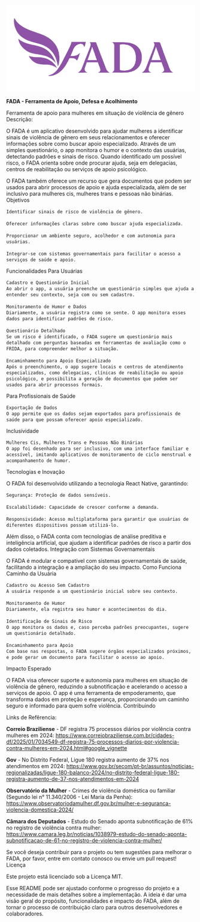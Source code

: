 <img src="./FADA_LOGO.png">



**FADA - Ferramenta de Apoio, Defesa e Acolhimento**


Ferramenta de apoio para mulheres em situação de violência de gênero
Descrição:

O FADA é um aplicativo desenvolvido para ajudar mulheres a identificar sinais de violência de gênero em seus relacionamentos e oferecer informações sobre como buscar apoio especializado. Através de um simples questionário, o app monitora o humor e o contexto das usuárias, detectando padrões e sinais de risco. Quando identificado um possível risco, o FADA orienta sobre onde procurar ajuda, seja em delegacias, centros de reabilitação ou serviços de apoio psicológico.

O FADA também oferece um recurso que gera documentos que podem ser usados para abrir processos de apoio e ajuda especializada, além de ser inclusivo para mulheres cis, mulheres trans e pessoas não binárias.
Objetivos

    Identificar sinais de risco de violência de gênero.

    Oferecer informações claras sobre como buscar ajuda especializada.

    Proporcionar um ambiente seguro, acolhedor e com autonomia para usuárias.

    Integrar-se com sistemas governamentais para facilitar o acesso a serviços de saúde e apoio.

Funcionalidades
Para Usuárias

    Cadastro e Questionário Inicial
    Ao abrir o app, a usuária preenche um questionário simples que ajuda a entender seu contexto, seja com ou sem cadastro.

    Monitoramento de Humor e Dados
    Diariamente, a usuária registra como se sente. O app monitora esses dados para identificar padrões de risco.

    Questionário Detalhado
    Se um risco é identificado, o FADA sugere um questionário mais detalhado com perguntas baseadas em ferramentas de avaliação como o FRIDA, para compreender melhor a situação.

    Encaminhamento para Apoio Especializado
    Após o preenchimento, o app sugere locais e centros de atendimento especializados, como delegacias, clínicas de reabilitação ou apoio psicológico, e possibilita a geração de documentos que podem ser usados para abrir processos formais.

Para Profissionais de Saúde

    Exportação de Dados
    O app permite que os dados sejam exportados para profissionais de saúde para que possam oferecer apoio especializado.

Inclusividade

    Mulheres Cis, Mulheres Trans e Pessoas Não Binárias
    O app foi desenhado para ser inclusivo, com uma interface familiar e acessível, imitando aplicativos de monitoramento de ciclo menstrual e acompanhamento de humor.

Tecnologias e Inovação

O FADA foi desenvolvido utilizando a tecnologia React Native, garantindo:

    Segurança: Proteção de dados sensíveis.

    Escalabilidade: Capacidade de crescer conforme a demanda.

    Responsividade: Acesso multiplataforma para garantir que usuárias de diferentes dispositivos possam utilizá-lo.

Além disso, o FADA conta com tecnologias de análise preditiva e inteligência artificial, que ajudam a identificar padrões de risco a partir dos dados coletados.
Integração com Sistemas Governamentais

O FADA é modular e compatível com sistemas governamentais de saúde, facilitando a integração e a ampliação do seu impacto.
Como Funciona
Caminho da Usuária

    Cadastro ou Acesso Sem Cadastro
    A usuária responde a um questionário inicial sobre seu contexto.

    Monitoramento de Humor
    Diariamente, ela registra seu humor e acontecimentos do dia.

    Identificação de Sinais de Risco
    O app monitora os dados e, caso perceba padrões preocupantes, sugere um questionário detalhado.

    Encaminhamento para Apoio
    Com base nas respostas, o FADA sugere órgãos especializados próximos, e pode gerar um documento para facilitar o acesso ao apoio.

Impacto Esperado

O FADA visa oferecer suporte e autonomia para mulheres em situação de violência de gênero, reduzindo a subnotificação e acelerando o acesso a serviços de apoio. O app é uma ferramenta de empoderamento, que transforma dados em proteção e esperança, proporcionando um caminho seguro e informado para quem sofre violência.
Contribuindo

Links de Refêrencia:

 **Correio Braziliense**  -  DF registra 75 processos diários por violência contra mulheres em 2024:
https://www.correiobraziliense.com.br/cidades-df/2025/01/7034549-df-registra-75-processos-diarios-por-violencia-contra-mulheres-em-2024.html#google_vignette

**Gov**  -  No Distrito Federal, Ligue 180 registra aumento de 37% nos atendimentos em 2024:
https://www.gov.br/secom/pt-br/assuntos/noticias-regionalizadas/ligue-180-balanco-2024/no-distrito-federal-ligue-180-registra-aumento-de-37-nos-atendimentos-em-2024

**Observatório da Mulher**  -  Crimes de violência doméstica ou familiar (Segundo lei n° 11.340/2006 - Lei Maria da Penha):
https://www.observatoriodamulher.df.gov.br/mulher-e-seguranca-violencia-domestica-2024/

**Câmara dos Deputados**  -  Estudo do Senado aponta subnotificação de 61% no registro de violência contra mulher:
https://www.camara.leg.br/noticias/1038979-estudo-do-senado-aponta-subnotificacao-de-61-no-registro-de-violencia-contra-mulher/

Se você deseja contribuir para o projeto ou tem sugestões para melhorar o FADA, por favor, entre em contato conosco ou envie um pull request!
Licença

Este projeto está licenciado sob a Licença MIT.

Esse README pode ser ajustado conforme o progresso do projeto e a necessidade de mais detalhes sobre a implementação. A ideia é dar uma visão geral do propósito, funcionalidades e impacto do FADA, além de tornar o processo de contribuição claro para outros desenvolvedores e colaboradores.
